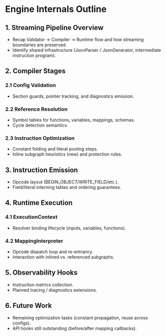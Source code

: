 # Engine Internals Outline

## 1. Streaming Pipeline Overview
- Recap Validator -> Compiler -> Runtime flow and how streaming boundaries are preserved.
- Identify shared infrastructure (JsonParser / JsonGenerator, intermediate instruction program).

## 2. Compiler Stages
### 2.1 Config Validation
- Section guards, pointer tracking, and diagnostics emission.
### 2.2 Reference Resolution
- Symbol tables for functions, variables, mappings, schemas.
- Cycle detection semantics.
### 2.3 Instruction Optimization
- Constant folding and literal pooling steps.
- Inline subgraph heuristics (new) and protection rules.

## 3. Instruction Emission
- Opcode layout (BEGIN_OBJECT/WRITE_FIELD/etc.).
- Field/literal interning tables and ordering guarantees.

## 4. Runtime Execution
### 4.1 ExecutionContext
- Resolver binding lifecycle (inputs, variables, functions).
### 4.2 MappingInterpreter
- Opcode dispatch loop and re-entrancy.
- Interaction with inlined vs. referenced subgraphs.

## 5. Observability Hooks
- Instruction metrics collection.
- Planned tracing / diagnostics extensions.

## 6. Future Work
- Remaining optimization tasks (constant propagation, reuse across configs).
- API hooks still outstanding (before/after mapping callbacks).
